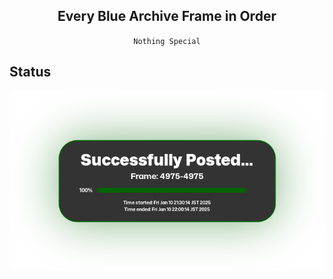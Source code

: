 <h2 align="center">Every Blue Archive Frame in Order</h2>

<div align="center">

`Nothing Special`

</div>

## Status
![Status Image](status/status.png)
